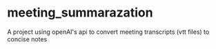 # meeting_summarazation
 A project using openAI's api to convert meeting transcripts (vtt files) to concise notes

